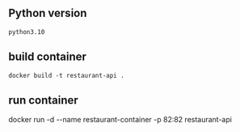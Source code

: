 ## Python version 
`python3.10`

## build container
`docker build -t restaurant-api .`


## run container
docker run -d --name restaurant-container -p 82:82 restaurant-api

